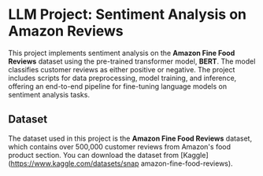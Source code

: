 # LLM Project: Sentiment Analysis on Amazon Reviews

This project implements sentiment analysis on the **Amazon Fine Food Reviews** dataset using the pre-trained transformer model, **BERT**. The model classifies customer reviews as either positive or negative. The project includes scripts for data preprocessing, model training, and inference, offering an end-to-end pipeline for fine-tuning language models on sentiment analysis tasks.

## Dataset

The dataset used in this project is the **Amazon Fine Food Reviews** dataset, which contains over 500,000 customer reviews from Amazon's food product section. You can download the dataset from [Kaggle] (https://www.kaggle.com/datasets/snap amazon-fine-food-reviews).

